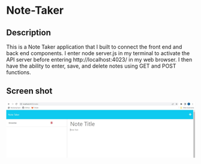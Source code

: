# Note-Taker

## Description

This is a Note Taker application that I built to connect the front end and back end components. I enter node server.js in my terminal to activate the API server before entering http://localhost:4023/ in my web browser. I then have the ability to enter, save, and delete notes using GET and POST functions. 

## Screen shot

![Screen shot of Note-Taker](./Images/Note-Taker-Image.JPG)